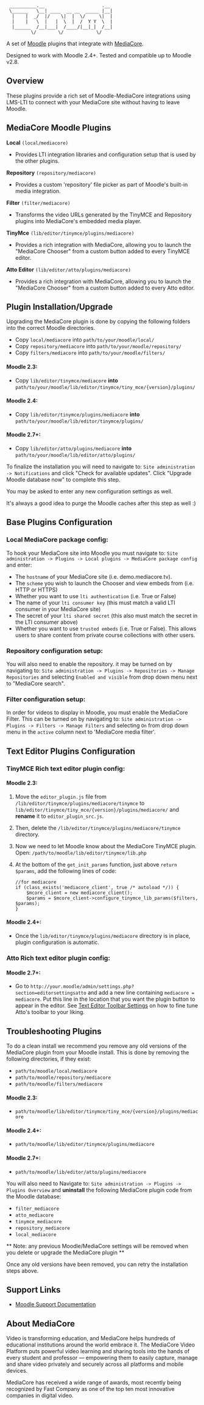 ```

 __________.__                     .__
 \______   \__| ____  __ __  _____ |__|
  |    |  _/  |/    \|  |  \/     \|  |
  |    |   \  |   |  \  |  /  Y Y  \  |
  |______  /__|___|  /____/|__|_|  /__|
         \/        \/            \/

```

A set of [Moodle](http://moodle.org) plugins that integrate with
[MediaCore](http://mediacore.com).

Designed to work with Moodle 2.4+. Tested and compatible up to Moodle v2.8.

## Overview ##
These plugins provide a rich set of Moodle-MediaCore integrations using LMS-LTI
to connect with your MediaCore site without having to leave Moodle.

## MediaCore Moodle Plugins ##

**Local** `(local/mediacore)`

* Provides LTI integration libraries and configuration setup that is used
by the other plugins.

**Repository** `(repository/mediacore)`

* Provides a custom 'repository' file picker as part of Moodle's
built-in media integration.

**Filter** `(filter/mediacore)`

* Transforms the video URLs generated by the
TinyMCE and Repository plugins into MediaCore's embedded media player.

**TinyMce** `(lib/editor/tinymce/plugins/mediacore)`

* Provides a rich
integration with MediaCore, allowing you to launch the "MediaCore Chooser" from
a custom button added to every TinyMCE editor.

**Atto Editor** `(lib/editor/atto/plugins/mediacore)`

* Provides a rich
integration with MediaCore, allowing you to launch the "MediaCore Chooser" from
a custom button added to every Atto editor.

## Plugin Installation/Upgrade ##

Upgrading the MediaCore plugin is done by copying the following folders into
the correct Moodle directories.

* Copy `local/mediacore` into `path/to/your/moodle/local/`
* Copy `repository/mediacore` into `path/to/your/moodle/repository/`
* Copy `filters/mediacore` into `path/to/your/moodle/filters/`

#### Moodle 2.3: ####
* Copy `lib/editor/tinymce/mediacore` **into** `path/to/your/moodle/lib/editor/tinymce/tiny_mce/{version}/plugins/`

#### Moodle 2.4: ####
* Copy `lib/editor/tinymce/plugins/mediacore` **into**
  `path/to/your/moodle/lib/editor/tinymce/plugins/`

#### Moodle 2.7+: ####
* Copy `lib/editor/atto/plugins/mediacore` **into**
  `path/to/your/moodle/lib/editor/atto/plugins/`


To finalize the installation you will need to navigate to: `Site administration
-> Notifications` and click "Check for available updates". Click "Upgrade
Moodle database now" to complete this step.

You may be asked to enter any new configuration settings as well.

It's always a good idea to purge the Moodle caches after this step as well :)

## Base Plugins Configuration ##

### Local MediaCore package config: ###

To hook your MediaCore site into Moodle you must navigate to: `Site
administration -> Plugins -> Local plugins -> MediaCore package config` and enter:

* The `hostname` of your MediaCore site (i.e. demo.mediacore.tv).
* The `scheme` you wish to launch the Chooser and view embeds from (i.e. HTTP or HTTPS)
* Whether you want to use `lti authentication` (i.e. True or False)
* The name of your `lti consumer key` (this must match a valid LTI consumer in
  your MediaCore site)
* The secret of your `lti shared secret` (this also must match the secret in the
  LTI consumer above)
* Whether you want to use `trusted embeds` (i.e. True or False). This allows users to 
  share content from private course collections with other users.

### Repository configuration setup: ###

You will also need to enable the repository. it may be turned on by navigating
to: `Site administration -> Plugins -> Repositories -> Manage Repositories` and
selecting `Enabled and visible` from drop down menu next to "MediaCore
search".

### Filter configuration setup: ###

In order for videos to display in Moodle, you must enable the MediaCore Filter.
This can be turned on by navigating to: `Site administration -> Plugins ->
Filters -> Manage Filters` and selecting `On` from drop down menu in the
`active` column next to 'MediaCore media filter'.

## Text Editor Plugins Configuration ##

### TinyMCE Rich text editor plugin config: ###

#### Moodle 2.3: ####

1. Move the `editor_plugin.js` file from `/lib/editor/tinymce/plugins/mediacore/tinymce` to `lib/editor/tinymce/tiny_mce/{version}/plugins/mediacore/` and **rename** it to `editor_plugin_src.js`.
2. Then, delete the `/lib/editor/tinymce/plugins/mediacore/tinymce` directory.
3. Now we need to let Moodle know about the MediaCore TinyMCE plugin. Open:
    `/path/to/moodle/lib/editor/tinymce/lib.php`

4. At the bottom of the `get_init_params` function, just above `return $params`, add the following lines of code:

    ~~~~~~~
    //for mediacore
    if (class_exists('mediacore_client', true /* autoload */)) {
        $mcore_client = new mediacore_client();
        $params = $mcore_client->configure_tinymce_lib_params($filters, $params);
    }
    ~~~~~~~

#### Moodle 2.4+: ####

* Once the `lib/editor/tinymce/plugins/mediacore` directory is in place, plugin configuration is automatic.

### Atto Rich text editor plugin config: ###

#### Moodle 2.7+: ####

* Go to `http://your.moodle/admin/settings.php?section=editorsettingsatto` and add a new line containing `mediacore = mediacore`. Put this line in the location that you want the plugin button to appear in the editor. See [Text Editor Toolbar Settings](http://docs.moodle.org/27/en/Text_editor#Toolbar_settings) on how to fine tune Atto's toolbar to your liking.

## Troubleshooting Plugins  ##

To do a clean install we recommend you remove any old versions
of the MediaCore plugin from your Moodle install. This is done by removing the
following directories, if they exist:

* `path/to/moodle/local/mediacore`
* `path/to/moodle/repository/mediacore`
* `path/to/moodle/filters/mediacore`

#### Moodle 2.3: ####
* `path/to/moodle/lib/editor/tinymce/tiny_mce/{version}/plugins/mediacore`

#### Moodle 2.4+: ####
* `path/to/moodle/lib/editor/tinymce/plugins/mediacore`

#### Moodle 2.7+: ####
* `path/to/moodle/lib/editor/atto/plugins/mediacore`

You will also need to Navigate to: `Site administration ->
Plugins -> Plugins Overview` and **uninstall** the following MediaCore plugin code
from the Moodle database:

* `filter_mediacore`
* `atto_mediacore`
* `tinymce_mediacore`
* `repository_mediacore`
* `local_mediacore`

** Note: any previous Moodle/MediaCore settings will be removed when you delete
  or upgrade the MediaCore plugin **

Once any old versions have been removed, you can retry the installation steps above.

## Support Links ##

* [Moodle Support Documentation](http://support.mediacore.com/customer/portal/articles/search?q=moodle)

## About MediaCore ##

Video is transforming education, and MediaCore helps hundreds of educational institutions around the world embrace it. The MediaCore Video Platform puts powerful video learning and sharing tools into the hands of every student and professor — empowering them to easily capture, manage and share video privately and securely across all platforms and mobile devices.

MediaCore has received a wide range of awards, most recently being recognized by Fast Company as one of the top ten most innovative companies in digital video.
